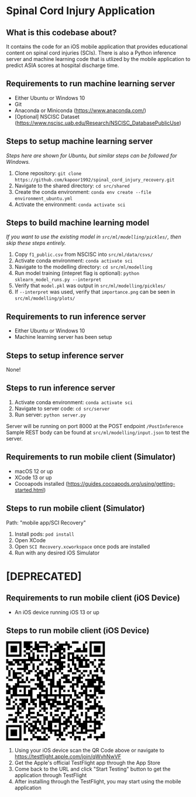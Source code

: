 # Spinal Cord Injury Application

## What is this codebase about?

It contains the code for an iOS mobile application that provides educational content on spinal cord injuries (SCIs). There is also a Python inference server and machine learning code that is utlized by the mobile application to predict ASIA scores at hospital discharge time.

## Requirements to run machine learning server

- Either Ubuntu or Windows 10
- Git
- Anaconda or Miniconda (https://www.anaconda.com/)
- [Optional] NSCISC Dataset (https://www.nscisc.uab.edu/Research/NSCISC_DatabasePublicUse)

## Steps to setup machine learning server

*Steps here are shown for Ubuntu, but similar steps can be followed for Windows.*

1. Clone repository: `git clone https://github.com/kapoor1992/spinal_cord_injury_recovery.git`
2. Navigate to the shared directory: `cd src/shared`
3. Create the conda environment: `conda env create --file environment_ubuntu.yml` 
4. Activate the environment: `conda activate sci`

## Steps to build machine learning model

*If you want to use the existing model in `src/ml/modelling/pickles/`, then skip these steps entirely.*

1. Copy `f1_public.csv` from NSCISC into `src/ml/data/csvs/`
2. Activate conda environment: `conda activate sci`
3. Navigate to the modelling directory: `cd src/ml/modelling`
4. Run model training (intepret flag is optional): `python sklearn_model_runs.py --interpret`
5. Verify that `model.pkl` was output in `src/ml/modelling/pickles/`
6. If `--interpret` was used, verify that `importance.png` can be seen in `src/ml/modelling/plots/`

## Requirements to run inference server

- Either Ubuntu or Windows 10
- Machine learning server has been setup

## Steps to setup inference server

None!

## Steps to run inference server

1. Activate conda environment: `conda activate sci`
2. Navigate to server code: `cd src/server`
3. Run server: `python server.py`

Server will be running on port 8000 at the POST endpoint `/PostInference`
Sample REST body can be found at `src/ml/modelling/input.json` to test the server.

## Requirements to run mobile client (Simulator)

- macOS 12 or up
- XCode 13 or up
- Cocoapods installed (https://guides.cocoapods.org/using/getting-started.html)

## Steps to run mobile client (Simulator)

Path: "mobile app/SCI Recovery"

1. Install pods: `pod install`
2. Open XCode
3. Open `SCI Recovery.xcworkspace` once pods are installed
4. Run with any desired iOS Simulator

# [DEPRECATED]

## Requirements to run mobile client (iOS Device)
- An iOS device running iOS 13 or up

## Steps to run mobile client (iOS Device)
![QR Code for the Testflight URL](TestflightQR.jpg)
1. Using your iOS device scan the QR Code above or navigate to https://testflight.apple.com/join/qWvhNwVF
2. Get the Apple's official TestFlight app through the App Store
3. Come back to the URL and click "Start Testing" button to get the application through TestFlight
4. After installing through the TestFlight, you may start using the mobile application
